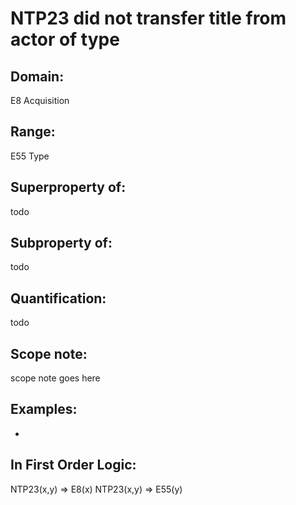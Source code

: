 # NTP23 did not transfer title from actor of type

## Domain: 

E8 Acquisition

## Range: 

E55 Type

## Superproperty of: 

todo

## Subproperty of: 

todo

## Quantification: 

todo

## Scope note: 

scope note goes here

## Examples: 

* 

## In First Order Logic: 

NTP23(x,y) ⇒ E8(x)
NTP23(x,y) ⇒ E55(y)


